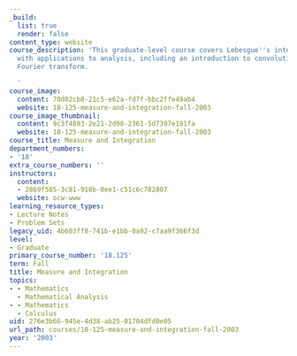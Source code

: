 ```yaml
---
_build:
  list: true
  render: false
content_type: website
course_description: 'This graduate-level course covers Lebesgue''s integration theory
  with applications to analysis, including an introduction to convolution and the
  Fourier transform.

  '
course_image:
  content: 70d02cb8-21c5-e62a-fd7f-bbc2ffe49ab4
  website: 18-125-measure-and-integration-fall-2003
course_image_thumbnail:
  content: 9c3f4893-2e21-2d98-2361-5d7397e191fa
  website: 18-125-measure-and-integration-fall-2003
course_title: Measure and Integration
department_numbers:
- '18'
extra_course_numbers: ''
instructors:
  content:
  - 2869f585-3c81-918b-0ee1-c51c6c782807
  website: ocw-www
learning_resource_types:
- Lecture Notes
- Problem Sets
legacy_uid: 4b603ff8-741b-e1bb-0a92-c7aa9f366f3d
level:
- Graduate
primary_course_number: '18.125'
term: Fall
title: Measure and Integration
topics:
- - Mathematics
  - Mathematical Analysis
- - Mathematics
  - Calculus
uid: 276e3b66-945e-4d38-ab25-01704dfd0e05
url_path: courses/18-125-measure-and-integration-fall-2003
year: '2003'
---
```

